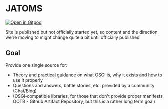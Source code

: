 # JATOMS

[![Open in Gitpod](https://gitpod.io/button/open-in-gitpod.svg)](https://gitpod.io#https://github.com/jatoms-io/io.jatoms.page)

Site is published but not officially started yet, so content and the direction we're moving to might change quite a bit until officially published 

## Goal 
Provide one single source for:
* Theory and practical guidance on what OSGi is, why it exists and how to use it properly
* Questions and answers, battle stories, etc. provided by a community (Chat/Blog)
* (OSGi-compatible libraries, for those that don't provide proper manifests OOTB - Github Artifact Repository, but this is a rather long term goal)
